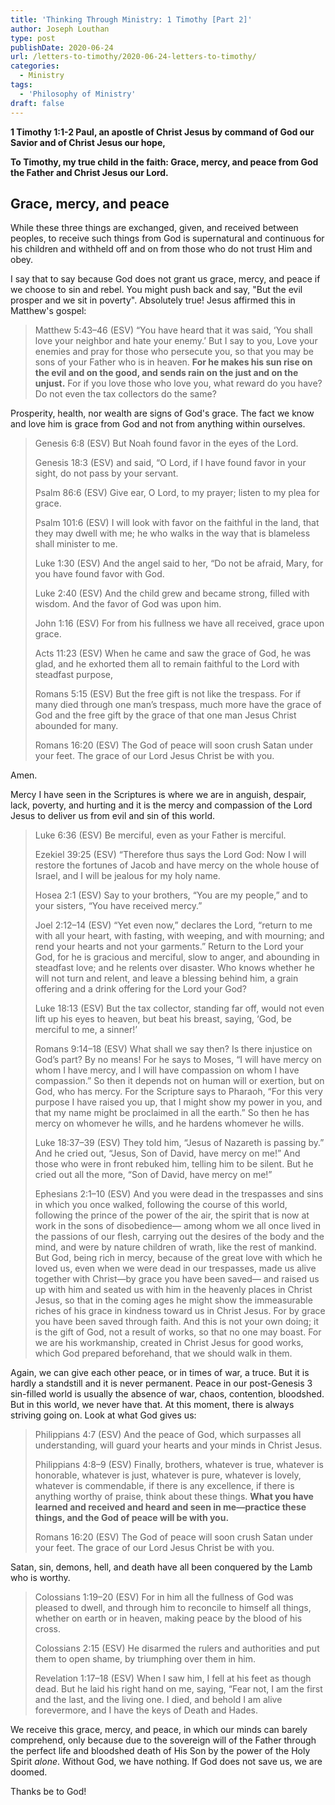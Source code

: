 ```yaml
---
title: 'Thinking Through Ministry: 1 Timothy [Part 2]'
author: Joseph Louthan
type: post
publishDate: 2020-06-24
url: /letters-to-timothy/2020-06-24-letters-to-timothy/
categories:
  - Ministry
tags:
  - 'Philosophy of Ministry'
draft: false
---
```


**1 Timothy 1:1-2 Paul, an apostle of Christ Jesus by command of God our Savior and of Christ Jesus our hope,**

**To Timothy, my true child in the faith: Grace, mercy, and peace from God the Father and Christ Jesus our Lord.**

## Grace, mercy, and peace

While these three things are exchanged, given, and received between peoples, to receive such things from God is supernatural and continuous for his children and withheld off and on from those who do not trust Him and obey.

I say that to say because God does not grant us grace, mercy, and peace if we choose to sin and rebel. You might push back and say, "But the evil prosper and we sit in poverty". Absolutely true! Jesus affirmed this in Matthew's gospel:

> Matthew 5:43–46 (ESV) “You have heard that it was said, ‘You shall love your neighbor and hate your enemy.’ But I say to you, Love your enemies and pray for those who persecute you, so that you may be sons of your Father who is in heaven. **For he makes his sun rise on the evil and on the good, and sends rain on the just and on the unjust.** For if you love those who love you, what reward do you have? Do not even the tax collectors do the same?

Prosperity, health, nor wealth are signs of God's grace. The fact we know and love him is grace from God and not from anything within ourselves.

> Genesis 6:8 (ESV) But Noah found favor in the eyes of the Lord.
>
> Genesis 18:3 (ESV) and said, “O Lord, if I have found favor in your sight, do not pass by your servant.
>
> Psalm 86:6 (ESV) Give ear, O Lord, to my prayer; listen to my plea for grace.
>
> Psalm 101:6 (ESV) I will look with favor on the faithful in the land, that they may dwell with me; he who walks in the way that is blameless shall minister to me.
>
> Luke 1:30 (ESV) And the angel said to her, “Do not be afraid, Mary, for you have found favor with God.
>
> Luke 2:40 (ESV) And the child grew and became strong, filled with wisdom. And the favor of God was upon him.
>
> John 1:16 (ESV) For from his fullness we have all received, grace upon grace.
>
> Acts 11:23 (ESV) When he came and saw the grace of God, he was glad, and he exhorted them all to remain faithful to the Lord with steadfast purpose,
>
> Romans 5:15 (ESV) But the free gift is not like the trespass. For if many died through one man’s trespass, much more have the grace of God and the free gift by the grace of that one man Jesus Christ abounded for many.
>
> Romans 16:20 (ESV) The God of peace will soon crush Satan under your feet. The grace of our Lord Jesus Christ be with you.

Amen.

Mercy I have seen in the Scriptures is where we are in anguish, despair, lack, poverty, and hurting and it is the mercy and compassion of the Lord Jesus to deliver us from evil and sin of this world.

> Luke 6:36 (ESV) Be merciful, even as your Father is merciful.
>
> Ezekiel 39:25 (ESV) “Therefore thus says the Lord God: Now I will restore the fortunes of Jacob and have mercy on the whole house of Israel, and I will be jealous for my holy name.
>
> Hosea 2:1 (ESV) Say to your brothers, “You are my people,” and to your sisters, “You have received mercy.”
>
> Joel 2:12–14 (ESV) “Yet even now,” declares the Lord, “return to me with all your heart, with fasting, with weeping, and with mourning; and rend your hearts and not your garments.” Return to the Lord your God, for he is gracious and merciful, slow to anger, and abounding in steadfast love; and he relents over disaster. Who knows whether he will not turn and relent, and leave a blessing behind him, a grain offering and a drink offering for the Lord your God?
>
> Luke 18:13 (ESV) But the tax collector, standing far off, would not even lift up his eyes to heaven, but beat his breast, saying, ‘God, be merciful to me, a sinner!’
>
> Romans 9:14–18 (ESV) What shall we say then? Is there injustice on God’s part? By no means! For he says to Moses, “I will have mercy on whom I have mercy, and I will have compassion on whom I have compassion.” So then it depends not on human will or exertion, but on God, who has mercy. For the Scripture says to Pharaoh, “For this very purpose I have raised you up, that I might show my power in you, and that my name might be proclaimed in all the earth.” So then he has mercy on whomever he wills, and he hardens whomever he wills.
>
> Luke 18:37–39 (ESV) They told him, “Jesus of Nazareth is passing by.” And he cried out, “Jesus, Son of David, have mercy on me!” And those who were in front rebuked him, telling him to be silent. But he cried out all the more, “Son of David, have mercy on me!”
>
> Ephesians 2:1–10 (ESV) And you were dead in the trespasses and sins in which you once walked, following the course of this world, following the prince of the power of the air, the spirit that is now at work in the sons of disobedience— among whom we all once lived in the passions of our flesh, carrying out the desires of the body and the mind, and were by nature children of wrath, like the rest of mankind. But God, being rich in mercy, because of the great love with which he loved us, even when we were dead in our trespasses, made us alive together with Christ—by grace you have been saved— and raised us up with him and seated us with him in the heavenly places in Christ Jesus, so that in the coming ages he might show the immeasurable riches of his grace in kindness toward us in Christ Jesus. For by grace you have been saved through faith. And this is not your own doing; it is the gift of God, not a result of works, so that no one may boast. For we are his workmanship, created in Christ Jesus for good works, which God prepared beforehand, that we should walk in them.

Again, we can give each other peace, or in times of war, a truce. But it is hardly a standstill and it is never permanent. Peace in our post-Genesis 3 sin-filled world is usually the absence of war, chaos, contention, bloodshed.  But in this world, we never have that. At this moment, there is always striving going on. Look at what God gives us:

> Philippians 4:7 (ESV) And the peace of God, which surpasses all understanding, will guard your hearts and your minds in Christ Jesus. 
>
> Philippians 4:8–9 (ESV) Finally, brothers, whatever is true, whatever is honorable, whatever is just, whatever is pure, whatever is lovely, whatever is commendable, if there is any excellence, if there is anything worthy of praise, think about these things. **What you have learned and received and heard and seen in me—practice these things, and the God of peace will be with you.**
>
> Romans 16:20 (ESV) The God of peace will soon crush Satan under your feet. The grace of our Lord Jesus Christ be with you.

Satan, sin, demons, hell, and death have all been conquered by the Lamb who is worthy.

> Colossians 1:19–20 (ESV) For in him all the fullness of God was pleased to dwell,  and through him to reconcile to himself all things, whether on earth or in heaven, making peace by the blood of his cross. 
>
> Colossians 2:15 (ESV) He disarmed the rulers and authorities and put them to open shame, by triumphing over them in him.
>
> Revelation 1:17–18 (ESV) When I saw him, I fell at his feet as though dead. But he laid his right hand on me, saying, “Fear not, I am the first and the last, and the living one. I died, and behold I am alive forevermore, and I have the keys of Death and Hades.

We receive this grace, mercy, and peace, in which our minds can barely comprehend, only because due to the sovereign will of the Father through the perfect life and bloodshed death of His Son by the power of the Holy Spirit *alone*.  Without God, we have nothing. If God does not save us, we are doomed. 

Thanks be to God!

